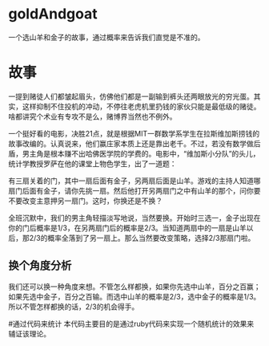 # goldAndgoat

一个选山羊和金子的故事，通过概率来告诉我们直觉是不准的。

#  故事

一提到赌徒人们都皱起眉头，仿佛他们都是一副输到裤头还两眼放光的穷光蛋。其实，这样抑制不住投机的冲动，不停往老虎机里扔钱的家伙只能是最低级的赌徒。啥都讲究个术业有专攻不是么，赌博界当然也不例外。

一个挺好看的电影，决胜21点，就是根据MIT一群数学系学生在拉斯维加斯捞钱的故事改编的。认真说来，他们赢庄家本质上还是靠出老千。不过，若没有数学做后盾，男主角是根本赚不出哈佛医学院的学费的。电影中，“维加斯小分队”的头儿，统计学教授罗萨在他的课堂上物色学生，出了一道题：

有三扇关着的门，其中一扇后面有金子，另两扇后面是山羊。游戏的主持人知道哪扇门后面有金子，请你先挑一扇。然后他打开另两扇门之中有山羊的那个，问你要不要改变主意押另一扇门。这时，你换还是不换？

全班沉默中，我们的男主角轻描淡写地说，当然要换。开始时三选一，金子出现在你的门后概率是1/3，在另两扇门后的概率是2/3。当知道两扇中的一扇是山羊以后，那2/3的概率全落到了另一扇上。那么当然要改变策略，选择2/3那扇门啦。

## 换个角度分析

我们还可以换一种角度来想。不管怎么样都换，如果你先选中山羊，百分之百赢；如果先选中金子，百分之百输。而选中山羊的概率是2/3，选中金子的概率是1/3。所以不管怎样都换的话，2/3的机会得手。


#通过代码来统计
本代码主要目的是通过ruby代码来实现一个随机统计的效果来辅证该理论。
